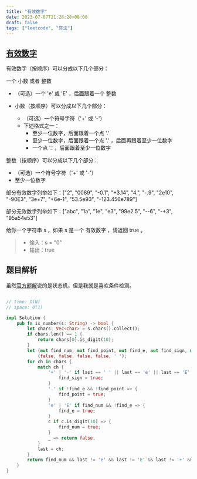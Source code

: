 ```yaml
---
title: "有效数字"
date: 2023-07-07T21:28:28+08:00
draft: false
tags: ["leetcode", "算法"]
---
```


## [有效数字](https://leetcode.cn/problems/valid-number/)

有效数字（按顺序）可以分成以下几个部分：

一个 小数 或者 整数
- （可选）一个 'e' 或 'E' ，后面跟着一个 整数
- 小数（按顺序）可以分成以下几个部分：

    - （可选）一个符号字符（'+' 或 '-'）
    - 下述格式之一：
        - 至少一位数字，后面跟着一个点 '.'
        - 至少一位数字，后面跟着一个点 '.' ，后面再跟着至少一位数字
        - 一个点 '.' ，后面跟着至少一位数字


整数（按顺序）可以分成以下几个部分：

- （可选）一个符号字符（'+' 或 '-'）
- 至少一位数字


部分有效数字列举如下：["2", "0089", "-0.1", "+3.14", "4.", "-.9", "2e10", "-90E3", "3e+7", "+6e-1", "53.5e93", "-123.456e789"]

部分无效数字列举如下：["abc", "1a", "1e", "e3", "99e2.5", "--6", "-+3", "95a54e53"]

给你一个字符串 s ，如果 s 是一个 有效数字 ，请返回 true 。

>- 输入：s = "0"
>- 输出：true


## 题目解析

虽然[官方题解](https://leetcode.cn/problems/valid-number/solution/you-xiao-shu-zi-by-leetcode-solution-298l/)说的是状态机，但是我就是喜欢条件检测。

```rust

// time: O(N)
// space: O(1)

impl Solution {
    pub fn is_number(s: String) -> bool {
        let chars: Vec<char> = s.chars().collect();
        if chars.len() == 1 {
            return chars[0].is_digit(10);
        }
        let (mut find_num, mut find_point, mut find_e, mut find_sign, mut last) =
            (false, false, false, false, ' ');
        for ch in chars {
            match ch {
                '+' | '-' if last == ' ' || last == 'e' || last == 'E' => {
                    find_sign = true;
                }
                '.' if !find_e && !find_point => {
                    find_point = true;
                }
                'e' | 'E' if find_num && !find_e => {
                    find_e = true;
                }
                c if c.is_digit(10) => {
                    find_num = true;
                }
                _ => return false,
            }
            last = ch;
        }
        return find_num && last != 'e' && last != 'E' && last != '+' && last != '-';
    }
}

```

